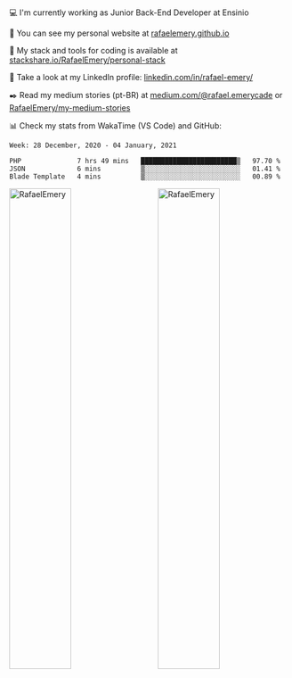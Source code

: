 <!--![Profile views](https://gpvc.arturio.dev/RafaelEmery)-->
  
 :computer: I'm currently working as Junior Back-End Developer at Ensinio
 
 :rocket:  You can see my personal website at [rafaelemery.github.io](https://rafaelemery.github.io)
 
 :hammer: My stack and tools for coding is available at [stackshare.io/RafaelEmery/personal-stack](https://stackshare.io/RafaelEmery/personal-stack)
 
 :busts_in_silhouette:  Take a look at my LinkedIn profile: [linkedin.com/in/rafael-emery/](https://www.linkedin.com/in/rafael-emery/)
 
 :black_nib: Read my medium stories (pt-BR) at [medium.com/@rafael.emerycade](https://medium.com/@rafael.emerycade) or [RafaelEmery/my-medium-stories](https://github.com/RafaelEmery/my-medium-stories)
 
 :bar_chart: Check my stats from WakaTime (VS Code) and GitHub:

<!--START_SECTION:waka-->
```text
Week: 28 December, 2020 - 04 January, 2021

PHP              7 hrs 49 mins   ████████████████████████▒   97.70 % 
JSON             6 mins          ▒░░░░░░░░░░░░░░░░░░░░░░░░   01.41 % 
Blade Template   4 mins          ▒░░░░░░░░░░░░░░░░░░░░░░░░   00.89 % 
```
<!--END_SECTION:waka-->

<!-- [![RafaelEmery's github stats](https://github-readme-stats.vercel.app/api?username=RafaelEmery&show_icons=true&count_private=true&hide=prs)](https://github.com/anuraghazra/github-readme-stats) -->

<p width="100%">
<img width="47%" align="left" src="https://github-readme-stats.vercel.app/api?username=RafaelEmery&show_icons=true&count_private=true&hide=prs" alt="RafaelEmery" />
<img width="47%" align="right" src="https://github-readme-stats.vercel.app/api/top-langs/?username=RafaelEmery&layout=compact&hide=html,jupyter%20notebook,css" alt="RafaelEmery" />
</p>
